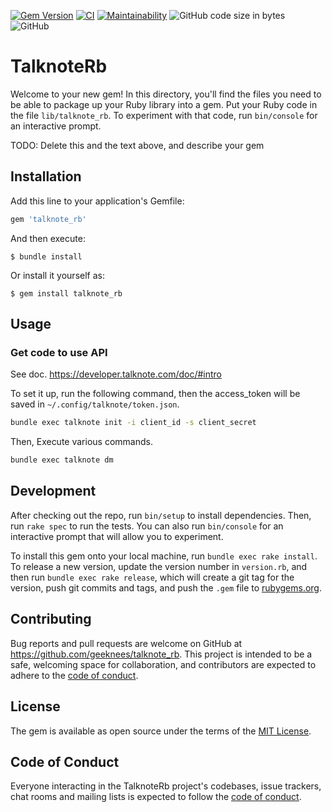 [![Gem Version](https://badge.fury.io/rb/talknote_rb.svg)](https://badge.fury.io/rb/talknote_rb)
[![CI](https://github.com/geeknees/talknote_rb/actions/workflows/main.yml/badge.svg)](https://github.com/geeknees/talknote_rb/actions/workflows/main.yml)
[![Maintainability](https://api.codeclimate.com/v1/badges/88fc1b8704b06c013b7b/maintainability)](https://codeclimate.com/github/geeknees/talknote_rb/maintainability)
![GitHub code size in bytes](https://img.shields.io/github/languages/code-size/geeknees/talknote_rb)
![GitHub](https://img.shields.io/github/license/geeknees/talknote_rb)

# TalknoteRb

Welcome to your new gem! In this directory, you'll find the files you need to be able to package up your Ruby library into a gem. Put your Ruby code in the file `lib/talknote_rb`. To experiment with that code, run `bin/console` for an interactive prompt.

TODO: Delete this and the text above, and describe your gem

## Installation

Add this line to your application's Gemfile:

```ruby
gem 'talknote_rb'
```

And then execute:

    $ bundle install

Or install it yourself as:

    $ gem install talknote_rb

## Usage

### Get code to use API

See doc.
https://developer.talknote.com/doc/#intro

To set it up, run the following command, then the access_token will be saved in `~/.config/talknote/token.json`.

```sh
bundle exec talknote init -i client_id -s client_secret
```

Then, Execute various commands.

```sh
bundle exec talknote dm
```

## Development

After checking out the repo, run `bin/setup` to install dependencies. Then, run `rake spec` to run the tests. You can also run `bin/console` for an interactive prompt that will allow you to experiment.

To install this gem onto your local machine, run `bundle exec rake install`. To release a new version, update the version number in `version.rb`, and then run `bundle exec rake release`, which will create a git tag for the version, push git commits and tags, and push the `.gem` file to [rubygems.org](https://rubygems.org).

## Contributing

Bug reports and pull requests are welcome on GitHub at https://github.com/geeknees/talknote_rb. This project is intended to be a safe, welcoming space for collaboration, and contributors are expected to adhere to the [code of conduct](https://github.com/[USERNAME]/talknote_rb/blob/master/CODE_OF_CONDUCT.md).


## License

The gem is available as open source under the terms of the [MIT License](https://opensource.org/licenses/MIT).

## Code of Conduct

Everyone interacting in the TalknoteRb project's codebases, issue trackers, chat rooms and mailing lists is expected to follow the [code of conduct](https://github.com/[USERNAME]/talknote_rb/blob/master/CODE_OF_CONDUCT.md).
